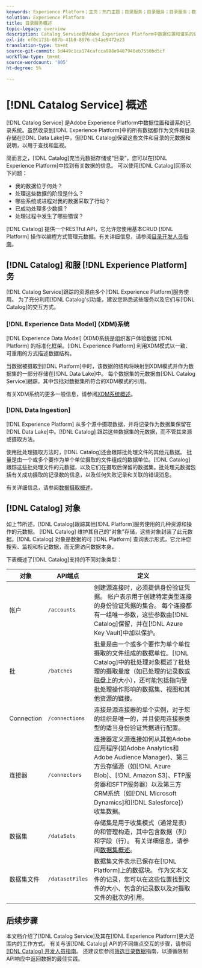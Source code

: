 ```yaml
---
keywords: Experience Platform；主页；热门主题；目录服务；目录服务；目录服务；数据位置；数据管理;数据管理；世系；目录；启用数据集
solution: Experience Platform
title: 目录服务概述
topic-legacy: overview
description: Catalog Service是Adobe Experience Platform中数据位置和谱系的记录系统。 虽然摄取到Experience Platform中的所有数据都作为文件和目录存储在数据湖中，但目录保留这些文件和目录的元数据和说明，以用于查找和监视。
exl-id: ef0c173b-607b-41b8-8676-c54ae9472e23
translation-type: tm+mt
source-git-commit: 5d449c1ca174cafcca988e9487940eb7550bd5cf
workflow-type: tm+mt
source-wordcount: '805'
ht-degree: 5%

---
```


# [!DNL Catalog Service] 概述

[!DNL Catalog Service] 是Adobe Experience Platform中数据位置和谱系的记录系统。虽然收录到[!DNL Experience Platform]中的所有数据都作为文件和目录存储在[!DNL Data Lake]中，但[!DNL Catalog]保留这些文件和目录的元数据和说明，以用于查找和监视。

简而言之，[!DNL Catalog]充当元数据存储或“目录”，您可以在[!DNL Experience Platform]中找到有关数据的信息。 可以使用[!DNL Catalog]回答以下问题：

* 我的数据位于何处？
* 处理这些数据的阶段是什么？
* 哪些系统或进程对我的数据采取了行动？
* 已成功处理多少数据？
* 处理过程中发生了哪些错误？

[!DNL Catalog] 提供一个RESTful API，它允许您使用基本CRUD [!DNL Platform] 操作以编程方式管理元数据。有关详细信息，请参阅[目录开发人员指南](api/getting-started.md)。

## [!DNL Catalog] 和服 [!DNL Experience Platform] 务

[!DNL Catalog Service]跟踪的资源由多个[!DNL Experience Platform]服务使用。 为了充分利用[!DNL Catalog's]功能，建议您熟悉这些服务以及它们与[!DNL Catalog]的交互方式。

### [!DNL Experience Data Model] (XDM)系统

[!DNL Experience Data Model] (XDM)系统是组织客户体验数据 [!DNL Platform] 的标准化框架。[!DNL Experience Platform] 利用XDM模式以一致、可重用的方式描述数据结构。

当数据被摄取到[!DNL Platform]中时，该数据的结构将映射到XDM模式并作为数据集的一部分存储在[!DNL Data Lake]中。 每个数据集的元数据由[!DNL Catalog Service]跟踪，其中包括对数据集所符合的XDM模式的引用。

有关XDM系统的更多一般信息，请参阅[XDM系统概述](../xdm/home.md)。

### [!DNL Data Ingestion]

[!DNL Experience Platform] 从多个源中摄取数据，并将记录作为数据集保留在 [!DNL Data Lake]中。[!DNL Catalog] 跟踪这些数据集的元数据，而不管其来源或摄取方法。

使用批处理摄取方法时，[!DNL Catalog]还会跟踪批处理文件的其他元数据。 批量是由一个或多个要作为单个单位摄取的文件组成的数据单位。[!DNL Catalog] 跟踪这些批处理文件的元数据，以及它们在摄取后保留的数据集。批处理元数据包括有关成功摄取的记录数的信息，以及任何失败记录和关联的错误消息。

有关详细信息，请参阅[数据摄取概述](../ingestion/home.md)。

## [!DNL Catalog] 对象

如上节所述，[!DNL Catalog]跟踪其他[!DNL Platform]服务使用的几种资源和操作的元数据。 [!DNL Catalog] 维护其自己的“对象”存储，这些对象封装了此元数据。[!DNL Catalog] 对象是数据的可 [!DNL Platform] 查询表示形式，它允许您搜索、监视和标记数据，而无需访问数据本身。

下表概述了[!DNL Catalog]支持的不同对象类型：

| 对象 | API端点 | 定义 |
|---|---|---|
| 帐户 | `/accounts` | 创建源连接时，必须提供身份验证凭据。 帐户表示用于创建特定类型连接的身份验证凭据的集合。 每个连接都有一组唯一参数，这些参数由[!DNL Catalog]保留，并在[!DNL Azure Key Vault]中加以保护。 |
| 批 | `/batches` | 批量是由一个或多个要作为单个单位摄取的文件组成的数据单位。[!DNL Catalog]中的批处理对象概述了批处理的摄取量度（如已处理的记录数或磁盘上的大小），还可能包括指向受批处理操作影响的数据集、视图和其他资源的链接。 |
| Connection | `/connections` | 连接是源连接器的单个实例，对于您的组织是唯一的，并且使用连接器类型的适当身份验证凭据进行配置。 |
| 连接器 | `/connectors` | 连接器定义源连接如何从其他Adobe应用程序(如Adobe Analytics和Adobe Audience Manager)、第三方云存储源（如[!DNL Azure Blob]、[!DNL Amazon S3]、FTP服务器和SFTP服务器）以及第三方CRM系统（如[!DNL Microsoft Dynamics]和[!DNL Salesforce]）收集数据。 |
| 数据集 | `/dataSets` | 存储集是用于收集模式（通常是表）的和管理构造，其中包含数据（列）和字段（行）。 有关详细信息，请参阅[数据集概述](./datasets/overview.md)。 |
| 数据集文件 | `/datasetFiles` | 数据集文件表示已保存在[!DNL Platform]上的数据块。 作为文本文件的记录，您可以在这些位置找到文件的大小、包含的记录数以及对摄取文件的批次的引用。 |

## 后续步骤

本文档介绍了[!DNL Catalog Service]及其在[!DNL Experience Platform]更大范围内的工作方式。 有关与该[!DNL Catalog] API的不同端点交互的步骤，请参阅[[!DNL Catalog] 开发人员指南](api/getting-started.md)。 还建议您参阅[筛选目录数据](api/filter-data.md)指南，以遵循限制API响应中返回数据的最佳实践。
